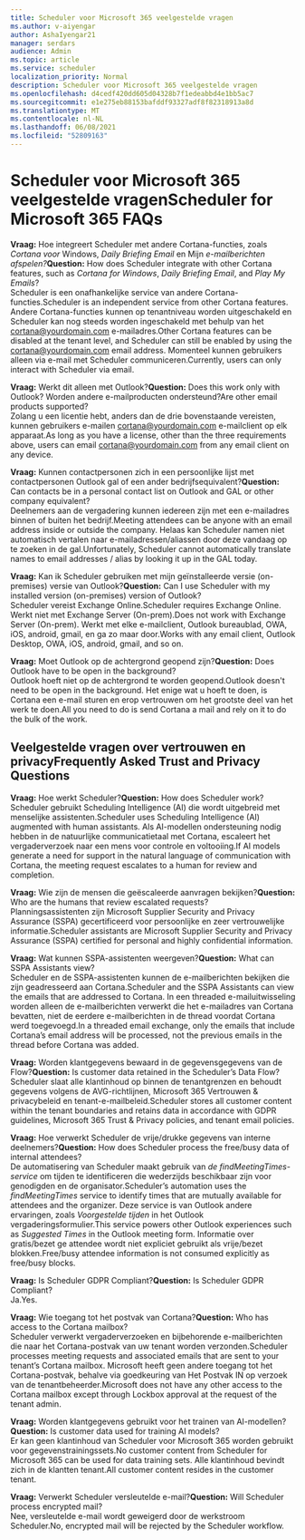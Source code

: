 ```yaml
---
title: Scheduler voor Microsoft 365 veelgestelde vragen
ms.author: v-aiyengar
author: AshaIyengar21
manager: serdars
audience: Admin
ms.topic: article
ms.service: scheduler
localization_priority: Normal
description: Scheduler voor Microsoft 365 veelgestelde vragen
ms.openlocfilehash: d4cedf420dd605d04328b7f1edeabbd4e1bb5ac7
ms.sourcegitcommit: e1e275eb88153bafddf93327adf8f82318913a8d
ms.translationtype: MT
ms.contentlocale: nl-NL
ms.lasthandoff: 06/08/2021
ms.locfileid: "52809163"
---
```

# <a name="scheduler-for-microsoft-365-faqs"></a><span data-ttu-id="8dc41-103">Scheduler voor Microsoft 365 veelgestelde vragen</span><span class="sxs-lookup"><span data-stu-id="8dc41-103">Scheduler for Microsoft 365 FAQs</span></span>

<span data-ttu-id="8dc41-104">**Vraag:** Hoe integreert Scheduler met andere Cortana-functies, zoals *Cortana voor* Windows, *Daily Briefing Email* en Mijn *e-mailberichten afspelen?*</span><span class="sxs-lookup"><span data-stu-id="8dc41-104">**Question:** How does Scheduler integrate with other Cortana features, such as *Cortana for Windows*, *Daily Briefing Email*, and *Play My Emails*?</span></span></br>
<span data-ttu-id="8dc41-105">Scheduler is een onafhankelijke service van andere Cortana-functies.</span><span class="sxs-lookup"><span data-stu-id="8dc41-105">Scheduler is an independent service from other Cortana features.</span></span> <span data-ttu-id="8dc41-106">Andere Cortana-functies kunnen op tenantniveau worden uitgeschakeld en Scheduler kan nog steeds worden ingeschakeld met behulp van het cortana@yourdomain.com e-mailadres.</span><span class="sxs-lookup"><span data-stu-id="8dc41-106">Other Cortana features can be disabled at the tenant level, and Scheduler can still be enabled by using the cortana@yourdomain.com email address.</span></span> <span data-ttu-id="8dc41-107">Momenteel kunnen gebruikers alleen via e-mail met Scheduler communiceren.</span><span class="sxs-lookup"><span data-stu-id="8dc41-107">Currently, users can only interact with Scheduler via email.</span></span>

<span data-ttu-id="8dc41-108">**Vraag:** Werkt dit alleen met Outlook?</span><span class="sxs-lookup"><span data-stu-id="8dc41-108">**Question:** Does this work only with Outlook?</span></span> <span data-ttu-id="8dc41-109">Worden andere e-mailproducten ondersteund?</span><span class="sxs-lookup"><span data-stu-id="8dc41-109">Are other email products supported?</span></span></br>
<span data-ttu-id="8dc41-110">Zolang u een licentie hebt, anders dan de drie bovenstaande vereisten, kunnen gebruikers e-mailen cortana@yourdomain.com e-mailclient op elk apparaat.</span><span class="sxs-lookup"><span data-stu-id="8dc41-110">As long as you have a license, other than the three requirements above, users can email cortana@yourdomain.com from any email client on any device.</span></span>

<span data-ttu-id="8dc41-111">**Vraag:** Kunnen contactpersonen zich in een persoonlijke lijst met contactpersonen Outlook gal of een ander bedrijfsequivalent?</span><span class="sxs-lookup"><span data-stu-id="8dc41-111">**Question:** Can contacts be in a personal contact list on Outlook and GAL or other company equivalent?</span></span></br>
<span data-ttu-id="8dc41-112">Deelnemers aan de vergadering kunnen iedereen zijn met een e-mailadres binnen of buiten het bedrijf.</span><span class="sxs-lookup"><span data-stu-id="8dc41-112">Meeting attendees can be anyone with an email address inside or outside the company.</span></span> <span data-ttu-id="8dc41-113">Helaas kan Scheduler namen niet automatisch vertalen naar e-mailadressen/aliassen door deze vandaag op te zoeken in de gal.</span><span class="sxs-lookup"><span data-stu-id="8dc41-113">Unfortunately, Scheduler cannot automatically translate names to email addresses / alias by looking it up in the GAL today.</span></span>

<span data-ttu-id="8dc41-114">**Vraag:** Kan ik Scheduler gebruiken met mijn geïnstalleerde versie (on-premises) versie van Outlook?</span><span class="sxs-lookup"><span data-stu-id="8dc41-114">**Question:** Can I use Scheduler with my installed version (on-premises) version of Outlook?</span></span></br>
<span data-ttu-id="8dc41-115">Scheduler vereist Exchange Online.</span><span class="sxs-lookup"><span data-stu-id="8dc41-115">Scheduler requires Exchange Online.</span></span> <span data-ttu-id="8dc41-116">Werkt niet met Exchange Server (On-prem).</span><span class="sxs-lookup"><span data-stu-id="8dc41-116">Does not work with Exchange Server (On-prem).</span></span> <span data-ttu-id="8dc41-117">Werkt met elke e-mailclient, Outlook bureaublad, OWA, iOS, android, gmail, en ga zo maar door.</span><span class="sxs-lookup"><span data-stu-id="8dc41-117">Works with any email client, Outlook Desktop, OWA, iOS, android, gmail, and so on.</span></span>

<span data-ttu-id="8dc41-118">**Vraag:** Moet Outlook op de achtergrond geopend zijn?</span><span class="sxs-lookup"><span data-stu-id="8dc41-118">**Question:** Does Outlook have to be open in the background?</span></span></br>
<span data-ttu-id="8dc41-119">Outlook hoeft niet op de achtergrond te worden geopend.</span><span class="sxs-lookup"><span data-stu-id="8dc41-119">Outlook doesn't need to be open in the background.</span></span> <span data-ttu-id="8dc41-120">Het enige wat u hoeft te doen, is Cortana een e-mail sturen en erop vertrouwen om het grootste deel van het werk te doen.</span><span class="sxs-lookup"><span data-stu-id="8dc41-120">All you need to do is send Cortana a mail and rely on it to do the bulk of the work.</span></span>

## <a name="frequently-asked-trust-and-privacy-questions"></a><span data-ttu-id="8dc41-121">Veelgestelde vragen over vertrouwen en privacy</span><span class="sxs-lookup"><span data-stu-id="8dc41-121">Frequently Asked Trust and Privacy Questions</span></span>

<span data-ttu-id="8dc41-122">**Vraag:** Hoe werkt Scheduler?</span><span class="sxs-lookup"><span data-stu-id="8dc41-122">**Question:** How does Scheduler work?</span></span></br>
<span data-ttu-id="8dc41-123">Scheduler gebruikt Scheduling Intelligence (AI) die wordt uitgebreid met menselijke assistenten.</span><span class="sxs-lookup"><span data-stu-id="8dc41-123">Scheduler uses Scheduling Intelligence (AI) augmented with human assistants.</span></span> <span data-ttu-id="8dc41-124">Als AI-modellen ondersteuning nodig hebben in de natuurlijke communicatietaal met Cortana, escaleert het vergaderverzoek naar een mens voor controle en voltooiing.</span><span class="sxs-lookup"><span data-stu-id="8dc41-124">If AI models generate a need for support in the natural language of communication with Cortana, the meeting request escalates to a human for review and completion.</span></span>

<span data-ttu-id="8dc41-125">**Vraag:** Wie zijn de mensen die geëscaleerde aanvragen bekijken?</span><span class="sxs-lookup"><span data-stu-id="8dc41-125">**Question:** Who are the humans that review escalated requests?</span></span> </br>
<span data-ttu-id="8dc41-126">Planningsassistenten zijn Microsoft Supplier Security and Privacy Assurance (SSPA) gecertificeerd voor persoonlijke en zeer vertrouwelijke informatie.</span><span class="sxs-lookup"><span data-stu-id="8dc41-126">Scheduler assistants are Microsoft Supplier Security and Privacy Assurance (SSPA) certified for personal and highly confidential information.</span></span> 

<span data-ttu-id="8dc41-127">**Vraag:** Wat kunnen SSPA-assistenten weergeven?</span><span class="sxs-lookup"><span data-stu-id="8dc41-127">**Question:** What can SSPA Assistants view?</span></span></br>
<span data-ttu-id="8dc41-128">Scheduler en de SSPA-assistenten kunnen de e-mailberichten bekijken die zijn geadresseerd aan Cortana.</span><span class="sxs-lookup"><span data-stu-id="8dc41-128">Scheduler and the SSPA Assistants can view  the emails that are addressed to Cortana.</span></span> <span data-ttu-id="8dc41-129">In een threaded e-mailuitwisseling worden alleen de e-mailberichten verwerkt die het e-mailadres van Cortana bevatten, niet de eerdere e-mailberichten in de thread voordat Cortana werd toegevoegd.</span><span class="sxs-lookup"><span data-stu-id="8dc41-129">In a threaded email exchange, only the emails that include Cortana’s email address will be processed, not the previous emails in the thread before Cortana was added.</span></span>   

<span data-ttu-id="8dc41-130">**Vraag:** Worden klantgegevens bewaard in de gegevensgegevens van de Flow?</span><span class="sxs-lookup"><span data-stu-id="8dc41-130">**Question:** Is customer data retained in the Scheduler’s Data Flow?</span></span> </br>
<span data-ttu-id="8dc41-131">Scheduler slaat alle klantinhoud op binnen de tenantgrenzen en behoudt gegevens volgens de AVG-richtlijnen, Microsoft 365 Vertrouwen & privacybeleid en tenant-e-mailbeleid.</span><span class="sxs-lookup"><span data-stu-id="8dc41-131">Scheduler stores all customer content within the tenant boundaries and retains data in accordance with GDPR guidelines, Microsoft 365 Trust & Privacy policies, and tenant email policies.</span></span>

<span data-ttu-id="8dc41-132">**Vraag:** Hoe verwerkt Scheduler de vrije/drukke gegevens van interne deelnemers?</span><span class="sxs-lookup"><span data-stu-id="8dc41-132">**Question:** How does Scheduler process the free/busy data of internal attendees?</span></span> </br>
<span data-ttu-id="8dc41-133">De automatisering van Scheduler maakt gebruik van *de findMeetingTimes-service* om tijden te identificeren die wederzijds beschikbaar zijn voor genodigden en de organisator.</span><span class="sxs-lookup"><span data-stu-id="8dc41-133">Scheduler’s automation uses the *findMeetingTimes* service to identify times that are mutually available for attendees and the organizer.</span></span> <span data-ttu-id="8dc41-134">Deze service is van Outlook andere ervaringen, zoals *Voorgestelde tijden* in het Outlook vergaderingsformulier.</span><span class="sxs-lookup"><span data-stu-id="8dc41-134">This service powers other Outlook experiences such as *Suggested Times* in the Outlook meeting form.</span></span> <span data-ttu-id="8dc41-135">Informatie over gratis/bezet ge attendee wordt niet expliciet gebruikt als vrije/bezet blokken.</span><span class="sxs-lookup"><span data-stu-id="8dc41-135">Free/busy attendee information is not consumed explicitly as free/busy blocks.</span></span> 

<span data-ttu-id="8dc41-136">**Vraag:** Is Scheduler GDPR Compliant?</span><span class="sxs-lookup"><span data-stu-id="8dc41-136">**Question:** Is Scheduler GDPR Compliant?</span></span> </br>
<span data-ttu-id="8dc41-137">Ja.</span><span class="sxs-lookup"><span data-stu-id="8dc41-137">Yes.</span></span>

<span data-ttu-id="8dc41-138">**Vraag:** Wie toegang tot het postvak van Cortana?</span><span class="sxs-lookup"><span data-stu-id="8dc41-138">**Question:** Who has access to the Cortana mailbox?</span></span> </br>
<span data-ttu-id="8dc41-139">Scheduler verwerkt vergaderverzoeken en bijbehorende e-mailberichten die naar het Cortana-postvak van uw tenant worden verzonden.</span><span class="sxs-lookup"><span data-stu-id="8dc41-139">Scheduler processes meeting requests and associated emails that are sent to your tenant’s Cortana mailbox.</span></span> <span data-ttu-id="8dc41-140">Microsoft heeft geen andere toegang tot het Cortana-postvak, behalve via goedkeuring van Het Postvak IN op verzoek van de tenantbeheerder.</span><span class="sxs-lookup"><span data-stu-id="8dc41-140">Microsoft does not have any other access to the Cortana mailbox except through Lockbox approval at the request of the tenant admin.</span></span>  

<span data-ttu-id="8dc41-141">**Vraag:** Worden klantgegevens gebruikt voor het trainen van AI-modellen?</span><span class="sxs-lookup"><span data-stu-id="8dc41-141">**Question:** Is customer data used for training AI models?</span></span></br>
<span data-ttu-id="8dc41-142">Er kan geen klantinhoud van Scheduler voor Microsoft 365 worden gebruikt voor gegevenstrainingssets.</span><span class="sxs-lookup"><span data-stu-id="8dc41-142">No customer content from Scheduler for Microsoft 365 can be used for data training sets.</span></span> <span data-ttu-id="8dc41-143">Alle klantinhoud bevindt zich in de klantten tenant.</span><span class="sxs-lookup"><span data-stu-id="8dc41-143">All customer content resides in the customer tenant.</span></span>  

<span data-ttu-id="8dc41-144">**Vraag:** Verwerkt Scheduler versleutelde e-mail?</span><span class="sxs-lookup"><span data-stu-id="8dc41-144">**Question:** Will Scheduler process encrypted mail?</span></span></br>
<span data-ttu-id="8dc41-145">Nee, versleutelde e-mail wordt geweigerd door de werkstroom Scheduler.</span><span class="sxs-lookup"><span data-stu-id="8dc41-145">No, encrypted mail will be rejected by the Scheduler workflow.</span></span> 




